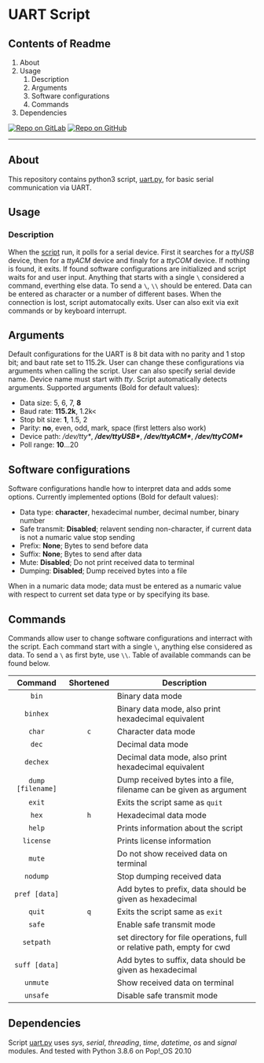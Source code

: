 # UART Script

## Contents of Readme

1. About
2. Usage
   1. Description
   2. Arguments
   3. Software configurations
   4. Commands
3. Dependencies

[![Repo on GitLab](https://img.shields.io/badge/repo-GitLab-6C488A.svg)](https://gitlab.com/suoglu/uart-script)
[![Repo on GitHub](https://img.shields.io/badge/repo-GitHub-3D76C2.svg)](https://github.com/suoglu/UART-Script)

---

## About

This repository contains python3 script, [uart.py](Sources/uart.py), for basic serial communication via UART.

## Usage

### Description

When the [script](Sources/uart.py) run, it polls for a serial device. First it searches for a *ttyUSB* device, then for a *ttyACM* device and finaly for a *ttyCOM* device. If nothing is found, it exits. If found software configurations are initialized and script waits for and user input. Anything that starts with a single `\` considered a command, everthing else data. To send a `\`, `\\` should be entered. Data can be entered as character or a number of different bases. When the connection is lost, script automatocally exits. User can also exit via exit commands or by keyboard interrupt.

## Arguments

Default configurations for the UART is 8 bit data with no parity and 1 stop bit; and baut rate set to 115.2k. User can change these configurations via arguments when calling the script. User can also specify serial devide name. Device name must start with *tty*. Script automatically detects arguments. Supported arguments (Bold for default values):

* Data size: 5, 6, 7, **8**
* Baud rate: **115.2k**, 1.2k<
* Stop bit size: **1**, 1.5, 2
* Parity: **no**, even, odd, mark, space (first letters also work)
* Device path: */dev/tty\**, ***/dev/ttyUSB\****, ***/dev/ttyACM\****, ***/dev/ttyCOM\****
* Poll range: **10**...20

## Software configurations

Software configurations handle how to interpret data and adds some options. Currently implemented options (Bold for default values):

* Data type: **character**, hexadecimal number, decimal number, binary number
* Safe transmit: **Disabled**; relavent sending non-character, if current data is not a numaric value stop sending
* Prefix: **None**; Bytes to send before data
* Suffix: **None**; Bytes to send after data
* Mute: **Disabled**; Do not print received data to terminal
* Dumping: **Disabled**; Dump received bytes into a file

When in a numaric data mode; data must be entered as a numaric value with respect to current set data type or by specifying its base.

## Commands

Commands allow user to change software configurations and interract with the script. Each command start with a single `\`, anything else considered as data. To send a `\` as first byte, use `\\`. Table of available commands can be found below.

|Command|Shortened|Description|
|:---:|:---:|---|
|`bin`||Binary data mode|
|`binhex`||Binary data mode, also print hexadecimal equivalent|
|`char`|`c`|Character data mode|
|`dec`||Decimal data mode|
|`dechex`||Decimal data mode, also print hexadecimal equivalent|
|`dump [filename]`||Dump received bytes into a file, filename can be given as argument|
|`exit`||Exits the script same as `quit`|
|`hex`|`h`|Hexadecimal data mode|
|`help`||Prints information about the script|
|`license`||Prints license information|
|`mute`||Do not show received data on terminal|
|`nodump`||Stop dumping received data|
|`pref [data]`||Add bytes to prefix, data should be given as hexadecimal|
|`quit`|`q`|Exits the script same as `exit`|
|`safe`||Enable safe transmit mode|
|`setpath`||set directory for file operations, full or relative path, empty for cwd |
|`suff [data]`||Add bytes to suffix, data should be given as hexadecimal|
|`unmute`||Show received data on terminal|
|`unsafe`||Disable safe transmit mode|

## Dependencies

Script [uart.py](Sources/uart.py) uses *sys*, *serial*, *threading*, *time*, *datetime*, *os* and *signal* modules. And tested with Python 3.8.6 on Pop!_OS 20.10
